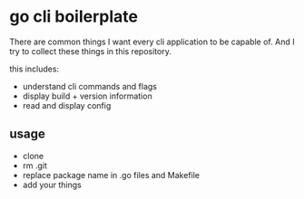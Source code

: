 # go cli boilerplate

There are common things I want every cli application to be capable of. And I try to collect these things in this repository.

this includes:
 - understand cli commands and flags
 - display build + version information
 - read and display config
 
 
 ## usage
 
  - clone
  - rm .git
  - replace package name in .go files and Makefile
  - add your things